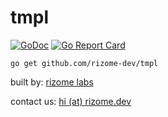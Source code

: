 # tmpl

[![GoDoc](https://pkg.go.dev/badge/github.com/rizome-dev/tmpl)](https://pkg.go.dev/github.com/rizome-dev/tmpl)
[![Go Report Card](https://goreportcard.com/badge/github.com/rizome-dev/tmpl)](https://goreportcard.com/report/github.com/rizome-dev/tmpl)

```shell
go get github.com/rizome-dev/tmpl
```

built by: [rizome labs](https://rizome.dev)

contact us: [hi (at) rizome.dev](mailto:hi@rizome.dev)

